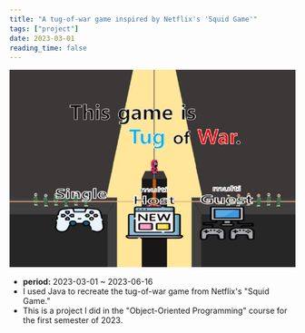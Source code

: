 ```yaml
---
title: "A tug-of-war game inspired by Netflix's 'Squid Game'"
tags: ["project"]
date: 2023-03-01
reading_time: false
---
```


![Litmus Project Image](project1.jpg)

- **period:** 2023-03-01 ~ 2023-06-16
- I used Java to recreate the tug-of-war game from Netflix's "Squid Game."
- This is a project I did in the "Object-Oriented Programming" course for the first semester of 2023.
